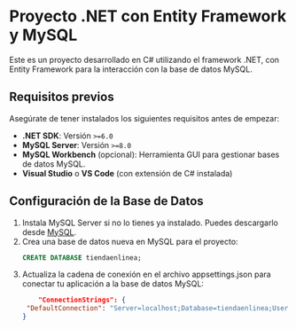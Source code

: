 # Proyecto .NET con Entity Framework y MySQL

Este es un proyecto desarrollado en C# utilizando el framework .NET, con Entity Framework para la interacción con la base de datos MySQL.

## Requisitos previos

Asegúrate de tener instalados los siguientes requisitos antes de empezar:

- **.NET SDK**: Versión `>=6.0`
- **MySQL Server**: Versión `>=8.0`
- **MySQL Workbench** (opcional): Herramienta GUI para gestionar bases de datos MySQL.
- **Visual Studio** o **VS Code** (con extensión de C# instalada)

## Configuración de la Base de Datos

1. Instala MySQL Server si no lo tienes ya instalado. Puedes descargarlo desde [MySQL](https://dev.mysql.com/downloads/mysql/).
2. Crea una base de datos nueva en MySQL para el proyecto:
   ```sql
   CREATE DATABASE tiendaenlinea;
   ```
3. Actualiza la cadena de conexión en el archivo appsettings.json para conectar tu aplicación a la base de datos MySQL:
   ```json
       "ConnectionStrings": {
    "DefaultConnection": "Server=localhost;Database=tiendaenlinea;User=root;Password=1234567890;"
   }
  
   ```


   
   


   
